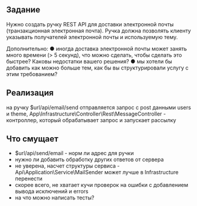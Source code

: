 ## Задание ##

Нужно создать ручку REST API для доставки электронной почты (транзакционная электронная почта). 
Ручка должна позволять клиенту указывать получателей электронной почты и используемую тему.

Дополнительно:
● иногда доставка электронной почты может занять много времени (> 5 секунд), что можно сделать, чтобы сделать это быстрее? Каковы недостатки вашего решения? 
● мы хотели бы добавить как можно больше тем, как бы вы структурировали услугу с этим требованием?

## Реализация ##

на ручку $url/api/email/send отправляется запрос с post данными users и theme, 
App\Infrastructure\Controller\Rest\MessageController - контроллер, который обрабатывает запрос
и запускает рассылку

## Что смущает ##

- $url/api/send/email - норм ли адрес для ручки
- нужно ли добавить обработку других ответов от сервера
- не уверена, насчет структуры сервиса - Api\Application\Service\MailSender может лучше в Infrastructure перенести
- скорее всего, не хватает кучи проверок на ошибки с добавлением вывода исключений и errors
- на что можно написать тесты?